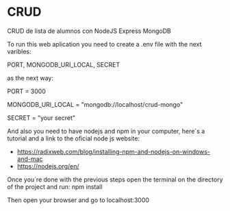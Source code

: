 # CRUD
CRUD de lista de alumnos con NodeJS Express MongoDB


To run this web aplication you need to create a .env file with the next varibles:

PORT, MONGODB_URI_LOCAL, SECRET

as the next way:

PORT = 3000

MONGODB_URI_LOCAL = "mongodb://localhost/crud-mongo"

SECRET = "your secret"


And also you need to have nodejs and npm in your computer, here´s a tutorial and a link to the oficial node js website:
* https://radixweb.com/blog/installing-npm-and-nodejs-on-windows-and-mac
* https://nodejs.org/en/

Once you´re done with the previous steps open the terminal on the directory of the project and run: npm install

Then open your browser and go to localhost:3000 
